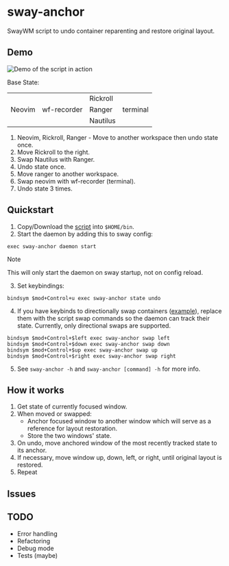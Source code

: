 sway-anchor
===========

SwayWM script to undo container reparenting and restore original layout.

Demo
----

![Demo of the script in action](https://github.com/jnzigg/sway-anchor/blob/main/assets/demo.gif)

Base State:

|         |             |          |          |
|-------- | ----------- | -------- | -------- |
|         |             | Rickroll |          |
| Neovim  | wf-recorder | Ranger   | terminal |
|         |             | Nautilus |          |

1. Neovim, Rickroll, Ranger - Move to another workspace then undo state once.
2. Move Rickroll to the right.
3. Swap Nautilus with Ranger.
4. Undo state once.
5. Move ranger to another workspace.
6. Swap neovim with wf-recorder (terminal).
7. Undo state 3 times.

Quickstart
------------

1. Copy/Download the [script][script] into `$HOME/bin`.
2. Start the daemon by adding this to sway config:

```
exec sway-anchor daemon start
```
> [!NOTE]
> This will only start the daemon on sway startup, not on config reload.

3. Set keybindings:

```
bindsym $mod+Control+u exec sway-anchor state undo
```

4. If you have keybinds to directionally swap containers ([example][swap-keybinds]), replace them with the script swap commands so the daemon can track their state. Currently, only directional swaps are supported.
```
bindsym $mod+Control+$left exec sway-anchor swap left
bindsym $mod+Control+$down exec sway-anchor swap down
bindsym $mod+Control+$up exec sway-anchor swap up
bindsym $mod+Control+$right exec sway-anchor swap right
```
5. See `sway-anchor -h` and `sway-anchor [command] -h` for more info.

How it works
------------
1. Get state of currently focused window.
2. When moved or swapped:
     - Anchor focused window to another window which will serve as a reference for layout restoration.
     - Store the two windows' state.
3. On undo, move anchored window of the most recently tracked state to its anchor.
4. If necessary, move window up, down, left, or right, until original layout is restored.
5. Repeat

Issues
------

TODO
----
- Error handling
- Refactoring
- Debug mode
- Tests (maybe)


[script]: https://github.com/jnzigg/sway-anchor/blob/main/sway-anchor
[swap-keybinds]: https://www.reddit.com/r/swaywm/comments/mmhvyf/swap_mode/
